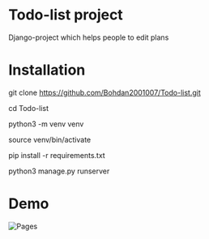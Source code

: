 # Todo-list project
Django-project which helps people to edit plans
# Installation

git clone https://github.com/Bohdan2001007/Todo-list.git

cd Todo-list

python3 -m venv venv

source venv/bin/activate

pip install -r requirements.txt

python3 manage.py runserver

# Demo
![Pages](https://github.com/Bohdan2001007/Todo-list/raw/43fa37baf57043d4655ae5dc26caeadb1560ed5a#diff-444f019b22c95e4bf1444bd7a1bf40b400376a0a5dfaa454627d93b8736a7b85.image.png)
